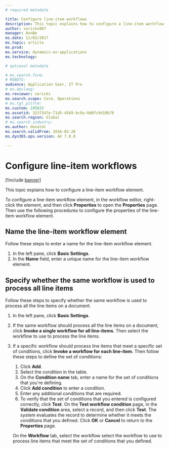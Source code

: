 ```yaml
---
# required metadata

title: Configure line-item workflows
description: This topic explains how to configure a line-item workflow element.
author: sericks007
manager: AnnBe
ms.date: 11/03/2017
ms.topic: article
ms.prod: 
ms.service: dynamics-ax-applications
ms.technology: 

# optional metadata

# ms.search.form: 
# ROBOTS: 
audience: Application User, IT Pro
# ms.devlang: 
ms.reviewer: sericks
ms.search.scope: Core, Operations
# ms.tgt_pltfrm: 
ms.custom: 195833
ms.assetid: 3237347e-71d5-4569-bc9a-0d0fc9410b78
ms.search.region: Global
# ms.search.industry: 
ms.author: donaldc
ms.search.validFrom: 2016-02-28
ms.dyn365.ops.version: AX 7.0.0

---
```


# Configure line-item workflows

[!include [banner](../includes/banner.md)]

This topic explains how to configure a line-item workflow element.

To configure a line-item workflow element, in the workflow editor, right-click the element, and then click **Properties** to open the **Properties** page. Then use the following procedures to configure the properties of the line-item workflow element.

## Name the line-item workflow element

Follow these steps to enter a name for the line-item workflow element.

1. In the left pane, click **Basic Settings**.
2. In the **Name** field, enter a unique name for the line-item workflow element.

## Specify whether the same workflow is used to process all line items

Follow these steps to specify whether the same workflow is used to process all the line items on a document.

1. In the left pane, click **Basic Settings**.
2. If the same workflow should process all the line items on a document, click **Invoke a single workflow for all line-items**. Then select the workflow to use to process the line items.
3. If a specific workflow should process line items that meet a specific set of conditions, click **Invoke a workflow for each line-item**. Then follow these steps to define the set of conditions:

    1. Click **Add**.
    2. Select the condition in the table.
    3. On the **Condition name** tab, enter a name for the set of conditions that you're defining.
    4. Click **Add condition** to enter a condition.
    5. Enter any additional conditions that are required.
    6. To verify that the set of conditions that you entered is configured correctly, click **Test**. On the **Test workflow condition** page, in the **Validate condition** area, select a record, and then click **Test**. The system evaluates the record to determine whether it meets the conditions that you defined. Click **OK** or **Cancel** to return to the **Properties** page.

    On the **Workflow** tab, select the workflow select the workflow to use to process line items that meet the set of conditions that you defined.
